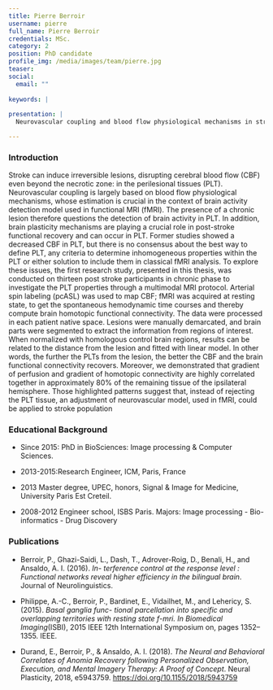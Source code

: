 ```yaml
---
title: Pierre Berroir
username: pierre
full_name: Pierre Berroir
credentials: MSc.
category: 2
position: PhD candidate
profile_img: /media/images/team/pierre.jpg
teaser: 
social:
  email: ""
  
keywords: |
  
presentation: |
  Neurovascular coupling and blood flow physiological mechanisms in stroke

---
```


### Introduction

Stroke can induce irreversible lesions, disrupting cerebral blood flow (CBF) even beyond the necrotic zone: in the perilesional tissues (PLT). Neurovascular coupling is largely based on blood flow physiological mechanisms, whose estimation is crucial in the context of brain activity detection model used in functional MRI (fMRI). The presence of a chronic lesion therefore questions the detection of brain activity in PLT. In addition, brain plasticity mechanisms are playing a crucial role in post-stroke functional recovery and can occur in PLT.  Former studies showed a decreased CBF in PLT, but there is no consensus about the best way to define PLT, any criteria to determine inhomogeneous properties within the PLT or either solution to include them in classical fMRI analysis. To explore these issues, the first research study, presented in this thesis, was conducted on thirteen post stroke participants in chronic phase to investigate the PLT properties through a multimodal MRI protocol. Arterial spin labeling (pcASL) was used to map CBF; fMRI was acquired at resting state, to get the spontaneous hemodynamic time courses and thereby compute brain homotopic functional connectivity. The data were processed in each patient native space. Lesions were manually demarcated, and brain parts were segmented to extract the information from regions of interest. When normalized with homologous control brain regions, results can be related to the distance from the lesion and fitted with linear model. In other words, the further the PLTs from the lesion, the better the CBF and the brain functional connectivity recovers. Moreover, we demonstrated that gradient of perfusion and gradient of homotopic connectivity are highly correlated together in approximately 80% of the remaining tissue of the ipsilateral hemisphere. Those highlighted patterns suggest that, instead of rejecting the PLT tissue, an adjustment of neurovascular model, used in fMRI, could be applied to stroke population


### Educational Background

- Since 2015: PhD in BioSciences: Image processing & Computer Sciences.

- 2013-2015:Research Engineer, ICM, Paris, France

- 2013 Master degree, UPEC, honors, Signal & Image for Medicine, University Paris Est Creteil.

- 2008-2012 Engineer school, ISBS Paris. Majors: Image processing - Bio-informatics - Drug Discovery



### Publications

- Berroir, P., Ghazi-Saidi, L., Dash, T., Adrover-Roig, D., Benali, H., and Ansaldo, A. I. (2016). *In- terference control at the response level : Functional networks reveal higher efficiency in the bilingual brain*. Journal of Neurolinguistics.

- Philippe, A.-C., Berroir, P., Bardinet, E., Vidailhet, M., and Lehericy, S. (2015). *Basal ganglia func- tional parcellation into specific and overlapping territories with resting state f-mri. In Biomedical Imaging*(ISBI), 2015 IEEE 12th International Symposium on, pages 1352–1355. IEEE.

- Durand, E., Berroir, P., & Ansaldo, A. I. (2018). *The Neural and Behavioral Correlates of Anomia Recovery following Personalized Observation, Execution, and Mental Imagery Therapy: A Proof of Concept*. Neural Plasticity, 2018, e5943759. https://doi.org/10.1155/2018/5943759
